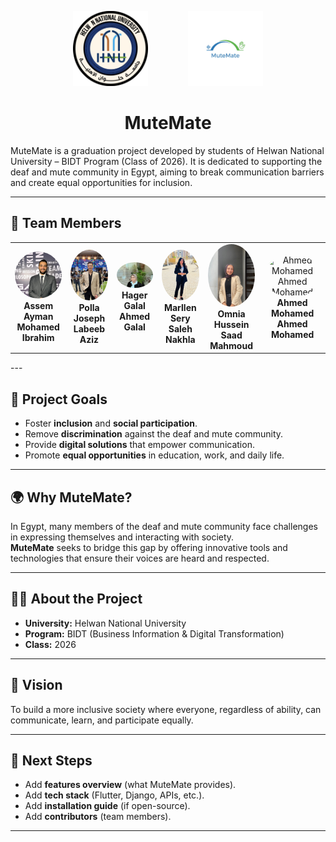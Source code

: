 <p align="center">
  <img src="assets/university_logo.png" alt="Helwan National University Logo" width="120" style="margin-right: 60px;"/>
  <img src="assets/app_logo.png" alt="MuteMate App Logo" width="120"/>
</p>

<h1 align="center">MuteMate</h1>
MuteMate is a graduation project developed by students of Helwan National University – BIDT Program (Class of 2026).  
It is dedicated to supporting the deaf and mute community in Egypt, aiming to break communication barriers and create equal opportunities for inclusion.
 
---
## 👥 Team Members  

<p align="center">
  <table>
    <tr>
      <td align="center">
        <img src="assets/assem.jpg" alt="Assem Ayman Mohamed Ibrahim" width="120" style="border-radius:50%;"/><br>
        <b>Assem Ayman<br>Mohamed Ibrahim</b>
      </td>
      <td align="center">
        <img src="assets/polla.jpeg" alt="Polla Joseph Labeeb Aziz" width="120" style="border-radius:50%;"/><br>
        <b>Polla Joseph<br>Labeeb Aziz</b>
      </td>
      <td align="center">
        <img src="assets/hager.jpg" alt="Hager Galal Ahmed Galal" width="120" style="border-radius:50%;"/><br>
        <b>Hager Galal<br>Ahmed Galal</b>
      </td>
      <td align="center">
        <img src="assets/marllen.jpg" alt="Marllen Sery Saleh Nakhla" width="120" style="border-radius:50%;"/><br>
        <b>Marllen Sery<br>Saleh Nakhla</b>
      </td>
      <td align="center">
        <img src="assets/omnia.jpg" alt="Omnia Hussein Saad Mahmoud" width="120" style="border-radius:50%;"/><br>
        <b>Omnia Hussein<br>Saad Mahmoud</b>
      </td>
      <td align="center">
        <img src="assets/ahmed.jpg" alt="Ahmed Mohamed Ahmed Mohamed" width="120" style="border-radius:50%;"/><br>
        <b>Ahmed Mohamed<br>Ahmed Mohamed</b>
      </td>
    </tr>
  </table>
</p>
---

## 🎯 Project Goals  
- Foster **inclusion** and **social participation**.  
- Remove **discrimination** against the deaf and mute community.  
- Provide **digital solutions** that empower communication.  
- Promote **equal opportunities** in education, work, and daily life.  

---

## 🌍 Why MuteMate?  
In Egypt, many members of the deaf and mute community face challenges in expressing themselves and interacting with society.  
**MuteMate** seeks to bridge this gap by offering innovative tools and technologies that ensure their voices are heard and respected.  

---

## 👩‍🎓 About the Project  
- **University:** Helwan National University  
- **Program:** BIDT (Business Information & Digital Transformation)  
- **Class:** 2026  

---

## 🚀 Vision  
To build a more inclusive society where everyone, regardless of ability, can communicate, learn, and participate equally.  

---

## 📌 Next Steps  
- Add **features overview** (what MuteMate provides).  
- Add **tech stack** (Flutter, Django, APIs, etc.).  
- Add **installation guide** (if open-source).  
- Add **contributors** (team members).  

---
